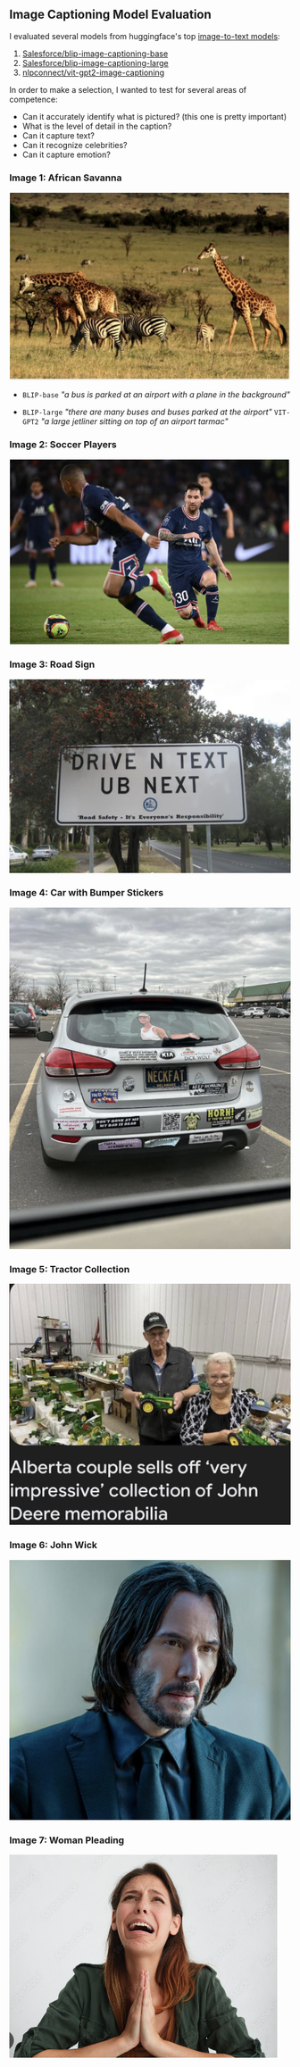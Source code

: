## Image Captioning Model Evaluation

I evaluated several models from huggingface's top [image-to-text models](https://huggingface.co/models?pipeline_tag=image-to-text):
1. [Salesforce/blip-image-captioning-base](https://huggingface.co/Salesforce/blip-image-captioning-base)
2. [Salesforce/blip-image-captioning-large](https://huggingface.co/Salesforce/blip-image-captioning-large)
3. [nlpconnect/vit-gpt2-image-captioning](https://huggingface.co/nlpconnect/vit-gpt2-image-captioning)

In order to make a selection, I wanted to test for several areas of competence: 
- Can it accurately identify what is pictured? (this one is pretty important)
- What is the level of detail in the caption?
- Can it capture text?
- Can it recognize celebrities?
- Can it capture emotion?

### Image 1: African Savanna
![savanna](https://github.com/jrbarclay37/LaughGen-AI/blob/main/images/test_images/Savanna.png?raw=true)
* `BLIP-base` 
*"a bus is parked at an airport with a plane in the background"*
- `BLIP-large`
*"there are many buses and buses parked at the airport"*
`VIT-GPT2`
*"a large jetliner sitting on top of an airport tarmac"*

### Image 2: Soccer Players
![soccer](https://github.com/jrbarclay37/LaughGen-AI/blob/main/images/test_images/soccer_player.png?raw=true)


### Image 3: Road Sign
![road-sign](https://github.com/jrbarclay37/LaughGen-AI/blob/main/images/test_images/sign_with_text.png?raw=true)


### Image 4: Car with Bumper Stickers
![car-stickers](https://github.com/jrbarclay37/LaughGen-AI/blob/main/images/test_images/car_stickers.png?raw=true)


### Image 5: Tractor Collection
![tractor-collection](https://github.com/jrbarclay37/LaughGen-AI/blob/main/images/test_images/tractor_text.png?raw=true)


### Image 6: John Wick
![john-wick](https://github.com/jrbarclay37/LaughGen-AI/blob/main/images/test_images/Keanu.png?raw=true)


### Image 7: Woman Pleading
![woman-pleading](https://github.com/jrbarclay37/LaughGen-AI/blob/main/images/test_images/woman_pleading.png?raw=true)
